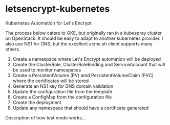 # letsencrypt-kubernetes
Kubernetes Automation for Let's Encrypt

The process below caters to GKE, but originally ran in a kubespray cluster on OpenStack. It should be easy to adapt to another kubernetes provider. I also use NS1 for DNS, but the excellent acme.sh client supports many others.

 1. Create a namespace where Let's Encrypt automation will be deployed
 1. Create the ClusterRole, ClusterRoleBinding and ServiceAccount that will be used to monitor namespaces
 1. Create a PersistentVolume (PV) amd PersistentVolumeClaim (PVC) where the certificates will be stored
 1. Generate an NS1 key for DNS domain validation
 1. Update the configuration file from the template
 1. Create a ConfigMap from the configuration file
 1. Create the deployment
 1. Update any namespace that should have a certificate generated

Description of how test mode works...